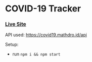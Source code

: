 # COVID-19 Tracker

### [Live Site]()

API used: https://covid19.mathdro.id/api

Setup:
- run ```npm i && npm start```

